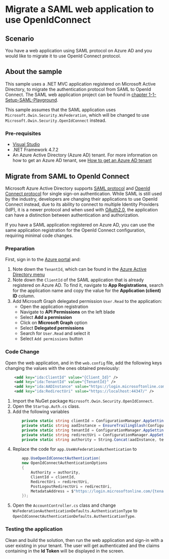 
# Migrate a SAML web application to use OpenIdConnect

## Scenario

You have a web application using SAML protocol on Azure AD and you would like to migrate it to use OpenId Connect protocol.

## About the sample

This sample uses a .NET MVC application registered on Microsoft Active Directory, to migrate the authentication protocol from SAML to OpenId Connect. The SAML web application project can be found in [chapter 1-1-Setup-SAML-Playground](https://github.com/Azure-Samples/ms-identity-dotnet-adfs-to-aad/tree/master/1-ADFS-Host/1-1-Setup-SAML-Playground).

This sample assumes that the SAML application uses `Microsoft.Owin.Security.WsFederation`, which will be changed to use `Microsoft.Owin.Security.OpenIdConnect` instead.

### Pre-requisites

- [Visual Studio](https://aka.ms/vsdownload)
- .NET Framework 4.7.2
- An Azure Active Directory (Azure AD) tenant. For more information on how to get an Azure AD tenant, see [How to get an Azure AD tenant](https://azure.microsoft.com/en-us/documentation/articles/active-directory-howto-tenant/)

## Migrate from SAML to OpenId Connect

Microsoft Azure Active Directory supports [SAML protocol](https://docs.microsoft.com/azure/active-directory/develop/single-sign-on-saml-protocol) and [OpenId Connect protocol](https://docs.microsoft.com/azure/active-directory/develop/v2-protocols-oidc) for single sign-on authentication. While SAML is still used by the industry, developers are changing their applications to use OpenId Connect instead, due to its ability to connect to multiple Identity Providers (IdP), it is a newer protocol and when used with [OAuth2.0](https://docs.microsoft.com/azure/active-directory/develop/active-directory-v2-protocols), the application can have a distinction between authentication and authorization.   

If you have a SAML application registered on Azure AD, you can use the same application registration for the OpenId Connect configuration, requiring minimal code changes.

### Preparation

First, sign in to the [Azure portal](https://portal.azure.com) and:

1. Note down the `TenantId`, which can be found in the [Azure Active Directory menu](https://portal.azure.com/#blade/Microsoft_AAD_IAM/ActiveDirectoryMenuBlade/Overview)
2. Note down the `ClientId` of the SAML application that is already registered on Azure AD. To find it, navigate to **App Registrations**, search for the application name and copy the value for the **Application (client) ID** column.
3. Add Microsoft Graph delegated permission `User.Read` to the application:
    - Open the application registration
    - Navigate to **API Permissions** on the left blade
    - Select **Add a permission**
    - Click on **Microsoft Graph** option
    - Select **Delegated permissions**
    - Search for `User.Read` and select it
    - Select `Add permissions` button

### Code Change

Open the web application, and in the `web.config` file, add the following keys changing the values with the ones obtained previously:

```xml
    <add key="ida:ClientId" value="{Client_Id}" />
    <add key="ida:TenantId" value="{TenantId}" />
    <add key="ida:AADInstance" value="https://login.microsoftonline.com/" />
    <add key="ida:RedirectUri" value="https://localhost:44347/" />
```

1. Import the NuGet package `Microsoft.Owin.Security.OpenIdConnect`. 
1. Open the `Startup.Auth.cs` class.
1. Add the following variables
    ```c#
        private static string clientId = ConfigurationManager.AppSettings["ida:ClientId"];
        private static string aadInstance = EnsureTrailingSlash(ConfigurationManager.AppSettings["ida:AADInstance"]);
        private static string tenantId = ConfigurationManager.AppSettings["ida:TenantId"];
        private static string redirectUri = ConfigurationManager.AppSettings["ida:RedirectUri"];
        private static string authority = String.Concat(aadInstance, tenantId, "/v2.0");
    ```
1. Replace the code for `app.UseWsFederationAuthentication` to
    ```c#
        app.UseOpenIdConnectAuthentication(
        new OpenIdConnectAuthenticationOptions
        {
            Authority = authority,
            ClientId = clientId,
            RedirectUri = redirectUri,
            PostLogoutRedirectUri = redirectUri,
            MetadataAddress = $"https://login.microsoftonline.com/{tenantId}/.well-known/openid-configuration?appid={clientId}"
        });
    ```
1. Open the `AccountController.cs` class and change `WsFederationAuthenticationDefaults.AuthenticationType` to `OpenIdConnectAuthenticationDefaults.AuthenticationType`.
   
### Testing the application

Clean and build the solution, then run the web application and sign-in with a user existing in your tenant. The user will get authenticated and the claims containing in the **Id Token** will be displayed in the screen.

